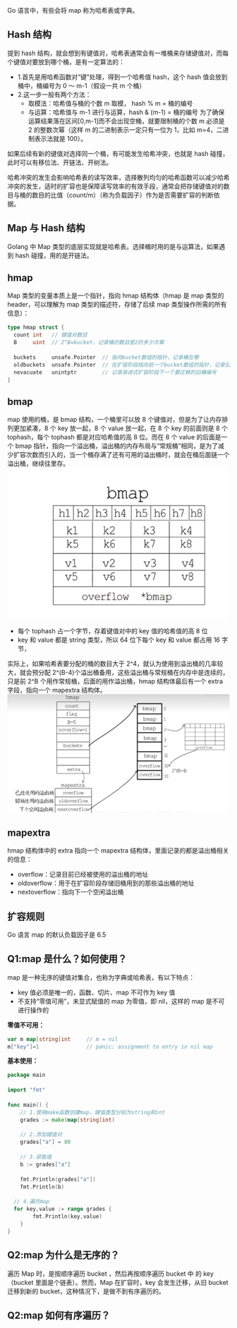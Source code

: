 Go 语言中，有些会将 map 称为哈希表或字典。

## Hash 结构

提到 hash 结构，就会想到有键值对，哈希表通常会有一堆桶来存储键值对，而每个键值对要放到哪个桶，是有一定算法的：

- 1.首先是用哈希函数对“键”处理，得到一个哈希值 hash，这个 hash 值会放到桶中，桶编号为 0 ～ m-1（假设一共 m 个桶）
- 2.这一步一般有两个方法：
  - 取模法：哈希值与桶的个数 m 取模， hash % m = 桶的编号
  - 与运算：哈希值与 m-1 进行与运算，hash & (m-1) = 桶的编号
    为了确保运算结果落在区间[0,m-1]而不会出现空桶，就要限制桶的个数 m 必须是 2 的整数次幂（这样 m 的二进制表示一定只有一位为 1，比如 m=4，二进制表示法就是 100）。

如果后续有新的键值对选择同一个桶，有可能发生哈希冲突，也就是 hash 碰撞，此时可以有移位法、开链法、开树法。

哈希冲突的发生会影响哈希表的读写效率，选择散列均匀的哈希函数可以减少哈希冲突的发生，适时的扩容也是保障读写效率的有效手段，通常会把存储键值对的数目与桶的数目的比值（count/m）（称为负载因子）作为是否需要扩容的判断依据。

## Map 与 Hash 结构

Golang 中 Map 类型的底层实现就是哈希表。选择桶时用的是与运算法，如果遇到 hash 碰撞，用的是开链法。

## hmap

Map 类型的变量本质上是一个指针，指向 hmap 结构体（hmap 是 map 类型的 header，可以理解为 map 类型的描述符，存储了后续 map 类型操作所需的所有信息）：

```go
type hmap struct {
  count int   // 键值对数目
  B     uint  // 2^B=bucket，记录桶的数目是2的多少次幂

  buckets     unsafe.Pointer  // 指向bucket数组的指针，记录桶在哪
  oldbuckets  unsafe.Pointer  // 在扩容阶段指向前一个bucket数组的指针，记录旧桶在哪
  nevacuate   unintptr        // 记录渐进式扩容阶段下一个要迁移的旧桶编号
}
```

## bmap

map 使用的桶，是 bmap 结构，一个桶里可以放 8 个键值对，但是为了让内存排列更加紧凑，8 个 key 放一起，8 个 value 放一起，在 8 个 key 的前面则是 8 个 tophash，每个 tophash 都是对应哈希值的高 8 位。而在 8 个 value 的后面是一个 bmap 指针，指向一个溢出桶，溢出桶的内存布局与“常规桶”相同，是为了减少扩容次数而引入的，当一个桶存满了还有可用的溢出桶时，就会在桶后面链一个溢出桶，继续往里存。
![](../img/bmap.png)

- 每个 tophash 占一个字节，存着键值对中的 key 值的哈希值的高 8 位
- key 和 value 都是 string 类型，所以 64 位下每个 key 和 value 都占用 16 字节，

实际上，如果哈希表要分配的桶的数目大于 2^4，就认为使用到溢出桶的几率较大，就会预分配 2^(B-4)个溢出桶备用，这些溢出桶与常规桶在内存中是连续的，只是前 2^B 个用作常规桶，后面的用作溢出桶，hmap 结构体最后有一个 extra 字段，指向一个 mapextra 结构体。
![](../img/mapextra.png)

## mapextra

hmap 结构体中的 extra 指向一个 mapextra 结构体，里面记录的都是溢出桶相关的信息：

- overflow：记录目前已经被使用的溢出桶的地址
- oldoverflow：用于在扩容阶段存储旧桶用到的那些溢出桶的地址
- nextoverflow：指向下一个空闲溢出桶

## 扩容规则

Go 语言 map 的默认负载因子是 6.5

## Q1:map 是什么？如何使用？

map 是一种无序的键值对集合，也称为字典或哈希表，有以下特点：

- key 值必须是唯一的，函数、切片、map 不可作为 key 值
- 不支持“零值可用”，未显式赋值的 map 为零值，即 nil，这样的 map 是不可进行操作的

**零值不可用：**

```go
var m map[string]int     // m = nil
m["key"]=1               // panic: assignment to entry in nil map
```

**基本使用：**

```go
package main

import "fmt"

func main() {
	// 1.使用make函数创建map，键值类型分别为string和int
	grades := make(map[string]int)

	// 2.添加键值对
	grades["a"] = 80

	// 3.获取值
	b := grades["a"]

	fmt.Println(grades["a"])
	fmt.Println(b)

  // 4.遍历map
  for key,value := range grades {
		fmt.Println(key,value)
	}
}
```

## Q2:map 为什么是无序的？

遍历 Map 时，是按顺序遍历 bucket ，然后再按顺序遍历 bucket 中 的 key（bucket 里面是个链表）。然而，Map 在扩容时，key 会发生迁移，从旧 bucket 迁移到新的 bucket，这种情况下，是做不到有序遍历的。

## Q2:map 如何有序遍历？
